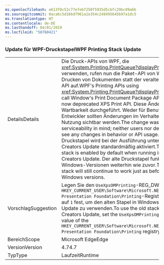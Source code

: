 ```yaml
---
ms.openlocfilehash: e613f0c52c77efebf250f5935d5cbfc29bc09a6b
ms.sourcegitcommit: 0aca6c5d166d7961a1e354c248495645b97a1dc5
ms.translationtype: HT
ms.contentlocale: de-DE
ms.lasthandoff: 04/01/2019
ms.locfileid: "58760421"
---
```

### <a name="wpf-printing-stack-update"></a><span data-ttu-id="fecba-101">Update für WPF-Druckstapel</span><span class="sxs-lookup"><span data-stu-id="fecba-101">WPF Printing Stack Update</span></span>

|   |   |
|---|---|
|<span data-ttu-id="fecba-102">Details</span><span class="sxs-lookup"><span data-stu-id="fecba-102">Details</span></span>|<span data-ttu-id="fecba-103">Die Druck-APIs von WPF, die <xref:System.Printing.PrintQueue?displayProperty=name> verwenden, rufen nun die Paket-API von Windows zum Drucken von Dokumenten statt der veralteten XPS-Druck-API auf.</span><span class="sxs-lookup"><span data-stu-id="fecba-103">WPF's Printing APIs using <xref:System.Printing.PrintQueue?displayProperty=name> now call Window's Print Document Package API in favor of the now deprecated XPS Print API.</span></span> <span data-ttu-id="fecba-104">Diese Änderung wurde für die Wartbarkeit durchgeführt. Weder für Benutzer noch für Entwickler sollten Änderungen im Verhalten oder der API-Nutzung sichtbar werden.</span><span class="sxs-lookup"><span data-stu-id="fecba-104">The change was made with serviceability in mind; neither users nor developers should see any changes in behavior or API usage.</span></span> <span data-ttu-id="fecba-105">Der neue Druckstapel wird bei der Ausführung unter Windows 10 Creators Update standardmäßig aktiviert.</span><span class="sxs-lookup"><span data-stu-id="fecba-105">The new printing stack is enabled by default when running in Windows 10 Creators Update.</span></span> <span data-ttu-id="fecba-106">Der alte Druckstapel funktioniert in älteren Windows-Versionen weiterhin wie zuvor.</span><span class="sxs-lookup"><span data-stu-id="fecba-106">The old printing stack will still continue to work just as before in older Windows versions.</span></span>|
|<span data-ttu-id="fecba-107">Vorschlag</span><span class="sxs-lookup"><span data-stu-id="fecba-107">Suggestion</span></span>|<span data-ttu-id="fecba-108">Legen Sie den <code>UseXpsOMPrinting</code>-REG_DWORD-Wert des <code>HKEY_CURRENT_USER\Software\Microsoft\.NETFramework\Windows Presentation Foundation\Printing</code>-Registrierungsschlüssels auf <code>1</code> fest, um den alten Stapel in Windows 10 Creators Update zu verwenden.</span><span class="sxs-lookup"><span data-stu-id="fecba-108">To use the old stack in Windows 10 Creators Update, set the <code>UseXpsOMPrinting</code> REG_DWORD value of the <code>HKEY_CURRENT_USER\Software\Microsoft\.NETFramework\Windows Presentation Foundation\Printing</code> registry key to <code>1</code>.</span></span>|
|<span data-ttu-id="fecba-109">Bereich</span><span class="sxs-lookup"><span data-stu-id="fecba-109">Scope</span></span>|<span data-ttu-id="fecba-110">Microsoft Edge</span><span class="sxs-lookup"><span data-stu-id="fecba-110">Edge</span></span>|
|<span data-ttu-id="fecba-111">Version</span><span class="sxs-lookup"><span data-stu-id="fecba-111">Version</span></span>|<span data-ttu-id="fecba-112">4.7</span><span class="sxs-lookup"><span data-stu-id="fecba-112">4.7</span></span>|
|<span data-ttu-id="fecba-113">Typ</span><span class="sxs-lookup"><span data-stu-id="fecba-113">Type</span></span>|<span data-ttu-id="fecba-114">Laufzeit</span><span class="sxs-lookup"><span data-stu-id="fecba-114">Runtime</span></span>|

